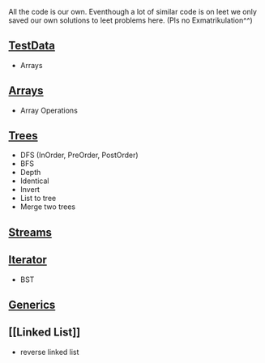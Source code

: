 All the code is our own. Eventhough a lot of similar code is on leet we only saved our own solutions to leet problems here. (Pls no Exmatrikulation^^)

## [TestData](/TestData.md)
- Arrays

## [Arrays](/Arrays.md)
- Array Operations

## [Trees](/Trees.md)
- DFS (InOrder, PreOrder, PostOrder)
- BFS
- Depth
- Identical
- Invert
- List to tree
- Merge two trees

## [Streams](/Streams.md)
## [Iterator](/Iterator.md)
- BST
## [Generics](/Generics.md)

## [[Linked List]]
- reverse linked list